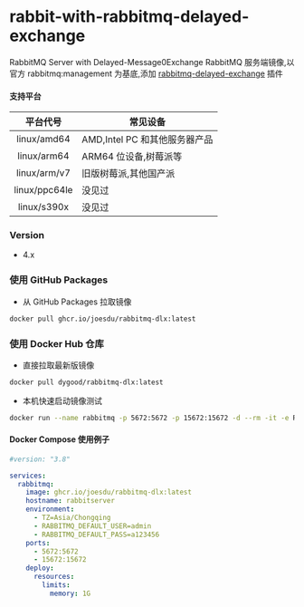 # rabbit-with-rabbitmq-delayed-exchange

RabbitMQ Server with Delayed-Message0Exchange
RabbitMQ 服务端镜像,以官方 rabbitmq:management 为基底,添加 [rabbitmq-delayed-exchange](https://github.com/rabbitmq/rabbitmq-delayed-message-exchange) 插件

#### 支持平台

|   平台代号    | 常见设备                      |
| :-----------: | ----------------------------- |
|  linux/amd64  | AMD,Intel PC 和其他服务器产品 |
|  linux/arm64  | ARM64 位设备,树莓派等         |
| linux/arm/v7  | 旧版树莓派,其他国产派         |
| linux/ppc64le | 没见过                        |
|  linux/s390x  | 没见过                        |

### Version

- 4.x

### 使用 GitHub Packages

- 从 GitHub Packages 拉取镜像

```bash
docker pull ghcr.io/joesdu/rabbitmq-dlx:latest
```

### 使用 Docker Hub 仓库

- 直接拉取最新版镜像

```bash
docker pull dygood/rabbitmq-dlx:latest
```

- 本机快速启动镜像测试

```bash
docker run --name rabbitmq -p 5672:5672 -p 15672:15672 -d --rm -it -e RABBITMQ_DEFAULT_USER=guest -e RABBITMQ_DEFAULT_PASS=guest ghcr.io/joesdu/rabbitmq-dlx:latest
```

#### Docker Compose 使用例子

```yml
#version: "3.8"

services:
  rabbitmq:
    image: ghcr.io/joesdu/rabbitmq-dlx:latest
    hostname: rabbitserver
    environment:
      - TZ=Asia/Chongqing
      - RABBITMQ_DEFAULT_USER=admin
      - RABBITMQ_DEFAULT_PASS=a123456
    ports:
      - 5672:5672
      - 15672:15672
    deploy:
      resources:
        limits:
          memory: 1G
```
